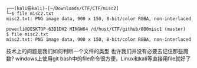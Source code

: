 ```
┌──(kali㉿kali)-[~/Downloads/CTF/CTF/misc2]
└─$ file misc2.txt               
misc2.txt: PNG image data, 900 x 150, 8-bit/color RGBA, non-interlaced

powerli@DESKTOP-63D1DH2 MINGW64 /d/hust/CTF/github/000misc1 (master)
$ file misc2.txt
misc2.txt: PNG image data, 900 x 150, 8-bit/color RGBA, non-interlaced
```
技术上的问题是我们如何判断一个文件的类型
	也许我们并没有必要去记住那些魔数?
	windows上使用git bash中的file命令很方便，Linux和kali等直接用file就好了